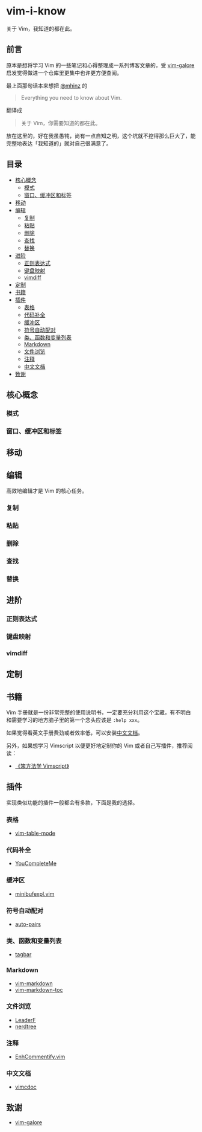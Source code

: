 # vim-i-know

关于 Vim，我知道的都在此。

## 前言

原本是想将学习 Vim 的一些笔记和心得整理成一系列博客文章的，受 [vim-galore][1] 启发觉得做进一个仓库里更集中也许更方便查阅。

最上面那句话本来想把 [@mhinz][2] 的

> Everything you need to know about Vim.

翻译成

> 关于 Vim，你需要知道的都在此。

放在这里的，好在我虽愚钝，尚有一点自知之明，这个坑就不挖得那么巨大了，能完整地表达「我知道的」就对自己很满意了。

## 目录

<!-- vim-markdown-toc GFM -->
* [核心概念](#核心概念)
    * [模式](#模式)
    * [窗口、缓冲区和标签](#窗口缓冲区和标签)
* [移动](#移动)
* [编辑](#编辑)
    * [复制](#复制)
    * [粘贴](#粘贴)
    * [删除](#删除)
    * [查找](#查找)
    * [替换](#替换)
* [进阶](#进阶)
    * [正则表达式](#正则表达式)
    * [键盘映射](#键盘映射)
    * [vimdiff](#vimdiff)
* [定制](#定制)
* [书籍](#书籍)
* [插件](#插件)
    * [表格](#表格)
    * [代码补全](#代码补全)
    * [缓冲区](#缓冲区)
    * [符号自动配对](#符号自动配对)
    * [类、函数和变量列表](#类函数和变量列表)
    * [Markdown](#markdown)
    * [文件浏览](#文件浏览)
    * [注释](#注释)
    * [中文文档](#中文文档)
* [致谢](#致谢)

<!-- vim-markdown-toc -->

## 核心概念

### 模式

### 窗口、缓冲区和标签

## 移动

## 编辑

高效地编辑才是 Vim 的核心任务。

### 复制

### 粘贴

### 删除

### 查找

### 替换

## 进阶

### 正则表达式

### 键盘映射

### vimdiff

## 定制

## 书籍

Vim 手册就是一份非常完整的使用说明书，一定要充分利用这个宝藏，有不明白和需要学习的地方脑子里的第一个念头应该是 `:help xxx`。

如果觉得看英文手册费劲或者效率低，可以安装[中文文档](#中文文档)。

另外，如果想学习 Vimscript 以便更好地定制你的 Vim 或者自己写插件，推荐阅读：

* [《笨方法学 Vimscript》](https://github.com/isayme/learnvimscriptthehardway-cn)

## 插件

实现类似功能的插件一般都会有多款，下面是我的选择。

### 表格

* [vim-table-mode](https://github.com/dhruvasagar/vim-table-mode)

### 代码补全

* [YouCompleteMe](https://github.com/Valloric/YouCompleteMe)

### 缓冲区

* [minibufexpl.vim](https://github.com/fholgado/minibufexpl.vim)

### 符号自动配对

* [auto-pairs](https://github.com/jiangmiao/auto-pairs)

### 类、函数和变量列表

* [tagbar](https://github.com/majutsushi/tagbar)

### Markdown

* [vim-markdown](https://github.com/tpope/vim-markdown)
* [vim-markdown-toc](https://github.com/mzlogin/vim-markdown-toc)

### 文件浏览

* [LeaderF](https://github.com/Yggdroot/LeaderF)
* [nerdtree](https://github.com/scrooloose/nerdtree)

### 注释

* [EnhCommentify.vim](https://github.com/vim-scripts/EnhCommentify.vim)

### 中文文档

* [vimcdoc](https://github.com/asins/vimcdoc)

## 致谢

* [vim-galore][1]

[1]: https://github.com/mhinz/vim-galore
[2]: https://github.com/mhinz

